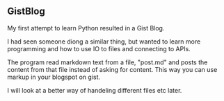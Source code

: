 GistBlog
--------

My first attempt to learn Python resulted in a Gist Blog.

I had seen someone diong a similar thing, but wanted to learn more programming and how to use IO to files and connecting to APIs.

The program read markdown text from a file, "post.md" and posts the content from that file instead of asking for content. This way you can use markup in your blogspot on gist.

I will look at a better way of handeling different files etc later.
